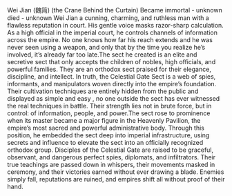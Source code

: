 Wei Jian (魏简) (the Crane Behind the Curtain)
Became immortal - unknown
died - unknown
Wei Jian a cunning, charming, and ruthless man with a flawless reputation in court. His gentle voice masks razor-sharp calculation. As a high official in the imperial court, he controls channels of information across the empire. No one knows how far his reach extends and he was never seen using a weapon, and only that by the time you realize he’s involved, it’s already far too late.The sect he created is an elite and secretive sect that only accepts the children of nobles, high officials, and powerful families. They are an orthodox sect praised for their elegance, discipline, and intellect. In truth, the Celestial Gate Sect is a web of spies, informants, and manipulators woven directly into the empire’s foundation. Their cultivation techniques are entirely hidden from the public and displayed as simple and easy , no one outside the sect has ever witnessed the real techniques  in battle. Their strength lies not in brute force, but in control: of information, people, and power.The sect rose to prominence when its master became a major figure in the Heavenly Pavilion, the empire’s most sacred and powerful administrative body. Through this position, he embedded the sect deep into imperial infrastructure, using secrets and influence to elevate the sect into an officially recognized orthodox group. Disciples of the Celestial Gate are raised to be graceful, observant, and dangerous perfect spies, diplomats, and infiltrators. Their true teachings are passed down in whispers, their movements masked in ceremony, and their victories earned without ever drawing a blade. Enemies simply fall, reputations are ruined, and empires shift all without proof of their hand.

